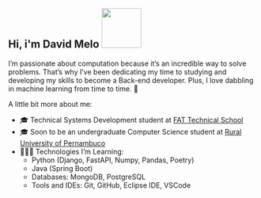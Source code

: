 ## Hi, i'm David Melo   <img src="https://img.clipart-library.com/2/clip-computer-animated-gif/clip-computer-animated-gif-23.gif" height="80px" width="80px">

I’m passionate about computation because it’s an incredible way to solve problems. That’s why I’ve been dedicating my time to studying and developing my skills to become a Back-end developer. Plus, I love dabbling in machine learning from time to time. 🚀

A little bit more about me:

- 🎓 Technical Systems Development student at [FAT Technical School](https://escolatecnicafat.org.br/)
- 🎓 Soon to be an undergraduate Computer Science student at [Rural University of Pernambuco](http://www.bcc.ufrpe.br/)
- 👨🏻‍💻 Technologies I’m Learning:
  - Python (Django, FastAPI, Numpy, Pandas, Poetry)
  - Java (Spring Boot)
  - Databases: MongoDB, PostgreSQL
  - Tools and IDEs: Git, GitHub, Eclipse IDE, VSCode
